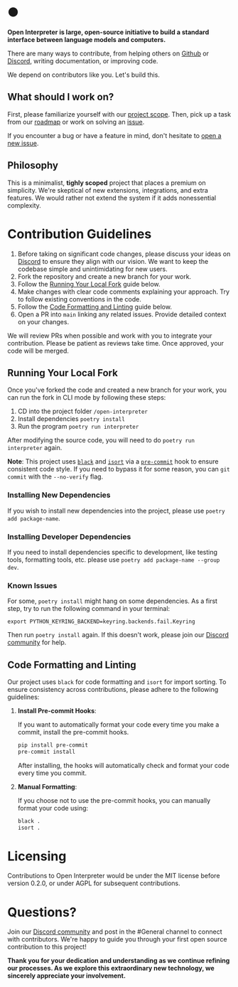 # ●

**Open Interpreter is large, open-source initiative to build a standard interface between language models and computers.**

There are many ways to contribute, from helping others on [Github](https://github.com/KillianLucas/open-interpreter/issues) or [Discord](https://discord.gg/6p3fD6rBVm), writing documentation, or improving code.

We depend on contributors like you. Let's build this.

## What should I work on?

First, please familiarize yourself with our [project scope](https://github.com/KillianLucas/open-interpreter/blob/main/docs/ROADMAP.md#whats-in-our-scope). Then, pick up a task from our [roadmap](https://github.com/KillianLucas/open-interpreter/blob/main/docs/ROADMAP.md) or work on solving an [issue](https://github.com/KillianLucas/open-interpreter/issues).

If you encounter a bug or have a feature in mind, don't hesitate to [open a new issue](https://github.com/KillianLucas/open-interpreter/issues/new/choose).

## Philosophy

This is a minimalist, **tighly scoped** project that places a premium on simplicity. We're skeptical of new extensions, integrations, and extra features. We would rather not extend the system if it adds nonessential complexity.

# Contribution Guidelines

1. Before taking on significant code changes, please discuss your ideas on [Discord](https://discord.gg/6p3fD6rBVm) to ensure they align with our vision. We want to keep the codebase simple and unintimidating for new users.
2. Fork the repository and create a new branch for your work.
3. Follow the [Running Your Local Fork](https://github.com/KillianLucas/open-interpreter/blob/main/docs/CONTRIBUTING.md#running-your-local-fork) guide below.
4. Make changes with clear code comments explaining your approach. Try to follow existing conventions in the code.
5. Follow the [Code Formatting and Linting](https://github.com/KillianLucas/open-interpreter/blob/main/docs/CONTRIBUTING.md#code-formatting-and-linting) guide below.
6. Open a PR into `main` linking any related issues. Provide detailed context on your changes.

We will review PRs when possible and work with you to integrate your contribution. Please be patient as reviews take time. Once approved, your code will be merged.

## Running Your Local Fork

Once you've forked the code and created a new branch for your work, you can run the fork in CLI mode by following these steps:

1. CD into the project folder `/open-interpreter`
2. Install dependencies `poetry install`
3. Run the program `poetry run interpreter`

After modifying the source code, you will need to do `poetry run interpreter` again.

**Note**: This project uses [`black`](https://black.readthedocs.io/en/stable/index.html) and [`isort`](https://pypi.org/project/isort/) via a [`pre-commit`](https://pre-commit.com/) hook to ensure consistent code style. If you need to bypass it for some reason, you can `git commit` with the `--no-verify` flag.

### Installing New Dependencies

If you wish to install new dependencies into the project, please use `poetry add package-name`.

### Installing Developer Dependencies

If you need to install dependencies specific to development, like testing tools, formatting tools, etc. please use `poetry add package-name --group dev`.

### Known Issues

For some, `poetry install` might hang on some dependencies. As a first step, try to run the following command in your terminal:

`export PYTHON_KEYRING_BACKEND=keyring.backends.fail.Keyring`

Then run `poetry install` again. If this doesn't work, please join our [Discord community](https://discord.gg/6p3fD6rBVm) for help.

## Code Formatting and Linting

Our project uses `black` for code formatting and `isort` for import sorting. To ensure consistency across contributions, please adhere to the following guidelines:

1. **Install Pre-commit Hooks**:

   If you want to automatically format your code every time you make a commit, install the pre-commit hooks.

   ```bash
   pip install pre-commit
   pre-commit install
   ```

   After installing, the hooks will automatically check and format your code every time you commit.

2. **Manual Formatting**:

   If you choose not to use the pre-commit hooks, you can manually format your code using:

   ```bash
   black .
   isort .
   ```

# Licensing

Contributions to Open Interpreter would be under the MIT license before version 0.2.0, or under AGPL for subsequent contributions.

# Questions?

Join our [Discord community](https://discord.gg/6p3fD6rBVm) and post in the #General channel to connect with contributors. We're happy to guide you through your first open source contribution to this project!

**Thank you for your dedication and understanding as we continue refining our processes. As we explore this extraordinary new technology, we sincerely appreciate your involvement.**
